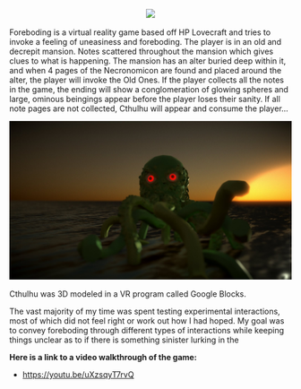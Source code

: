 <p align="center">
  <img src="https://raw.githubusercontent.com/rasbot/foreboding/master/Images/foreboding.gif" width="850" height="auto"/>
</p>

Foreboding is a virtual reality game based off HP Lovecraft and tries to invoke a feeling of uneasiness and foreboding. The player is in an old and decrepit mansion. Notes scattered throughout the mansion which gives clues to what is happening. The mansion has an alter buried deep within it, and when 4 pages of the Necronomicon are found and placed around the alter, the player will invoke the Old Ones. If the player collects all the notes in the game, the ending will show a conglomeration of glowing spheres and large, ominous beingings appear before the player loses their sanity. If all note pages are not collected, Cthulhu will appear and consume the player...

<p align="center">
  <img src="https://raw.githubusercontent.com/rasbot/foreboding/master/Images/cthulhu.jpg" width="850" height="auto"/>
</p>

Cthulhu was 3D modeled in a VR program called Google Blocks. 

The vast majority of my time was spent testing experimental interactions, most of which did not feel right or work out how I had hoped. My goal was to convey foreboding through different types of interactions while keeping things unclear as to if there is something sinister lurking in the 



**Here is a link to a video walkthrough of the game:**

- https://youtu.be/uXzsqyT7rvQ
